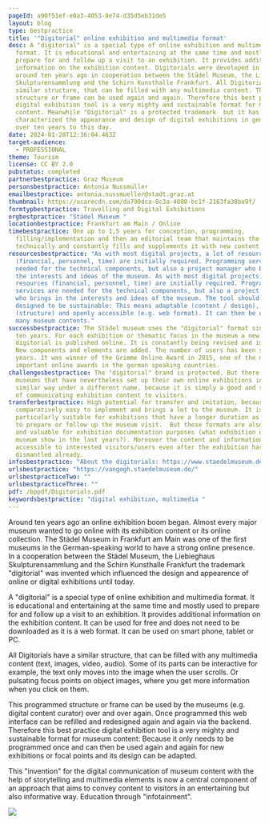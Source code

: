 ```yaml
---
pageId: a90f51ef-e0a3-4053-8e74-d35d5eb31de5
layout: blog
type: bestpractice
title: '"Digitorial" online exhibition and multimedia format'
desc: A "digitorial" is a special type of online exhibition and multimedia
  format. It is educational and entertaining at the same time and mostly used to
  prepare for and follow up a visit to an exhibition. It provides additional
  information on the exhibition content. Digitorials were developed in Germany
  around ten years ago in cooperation between the Städel Museum, the Liebieghaus
  Skulpturensammlung and the Schirn Kunsthalle Frankfurt. All Digitorials have a
  similar structure, that can be filled with any multimedia content. This
  structure or frame can be used again and again. Therefore this best practice
  digital exhibition tool is a very mighty and sustainable format for museum
  content. Meanwhile "Digitorial" is a protected trademark  but it has
  characterized the appearance and design of digital exhibitions in general for
  over ten years to this day.
date: 2024-01-28T12:36:04.463Z
target-audience:
  - PROFESSIONAL
theme: Tourism
license: CC BY 2.0
pubstatus: completed
partnerbestpractice: Graz Museum
personsbestpractice: Antonia Nussmüller
emailbestpractice: antonia.nussmueller@stadt.graz.at
thumbnail: https://ucarecdn.com/da790dca-8c3a-4088-bc1f-2163fa38ba9f/
formtypbestpractice: Travelling and Digital Exhibitions
orgbestpractice: "Städel Museum "
locationbestpractice: Frankfurt am Main / Online
timebestpractice: One up to 1,5 years for conception, programming,
  filling/implementation and then an editorial team that maintains the tool
  technically and constantly fills and supplements it with new content.
resourcesbestpractice: "As with most digital projects, a lot of resources
  (financial, personnel, time) are initially required. Programming services are
  needed for the technical components, but also a project manager who brings in
  the interests and ideas of the museum. As with most digital projects, a lot of
  resources (financial, personnel, time) are initially required. Programming
  services are needed for the technical components, but also a project manager
  who brings in the interests and ideas of the museum. The tool should be
  designed to be sustainable: This means adaptable (content / design), modular
  (structure) and openly accessible (e.g. web format). It can then be used for
  many museum contents."
successbestpractice: The Städel museum uses the "digitorial" format since around
  ten years. For each exhibition or thematic focus in the museum a new
  digitorial is published online. It is constantly being revised and improved.
  New components and elements are added. The number of users has been stable for
  years. It was winner of the Grimme Online Award in 2015, one of the most
  important online awards in the german speaking countries.
challengesbestpractice: The "digitorial" brand is protected. But there are many
  museums that have nevertheless set up their own online exhibitions in a very
  similar way under a different name, because it is simply a good and simple way
  of communicating exhibition content to visitors.
transferbestpractice: High potential for transfer and imitation, because it is
  comparatively easy to implement and brings a lot to the museum. It is
  particularly suitable for exhibitions that have a longer duration as it helps
  to prepare or follow up the museum visit.  But these formats are also useful
  and valuable for exhibition documentation purposes (what exhibition did the
  museum show in the last years?). Moreover the content and information is still
  accessible to interested visitors/users even after the exhibition has been
  dismantled already.
infosbestpractice: "About the digitorials: https://www.staedelmuseum.de/en/digital/digitorials "
urlsbestpractice: "https://vangogh.staedelmuseum.de/"
urlsbestpracticeTwo: ""
urlsbestpracticeThree: ""
pdf: /bppdf/Digitorials.pdf
keywordsbestpractice: "digital exhibition, multimedia "
---
```

Around ten years ago an online exhibition boom began. Almost every major museum wanted to go online with its exhibition content or its online collection. The Städel Museum in Frankfurt am Main was one of the first museums in the German-speaking world to have a strong online presence. In a cooperation between the Städel Museum, the Liebieghaus Skulpturensammlung and the Schirn Kunsthalle Frankfurt the trademark "digitorial" was invented which influenced the design and appearence of online or digital exhibitions until today.

A "digitorial" is a special type of online exhibition and multimedia format. It is educational and entertaining at the same time and mostly used to prepare for and follow up a visit to an exhibition. It provides additional information on the exhibition content. It can be used for free and does not need to be downloaded as it is a web format. It can be used on smart phone, tablet or PC. 

All Digitorials have a similar structure, that can be filled with any multimedia content (text, images, video, audio). Some of its parts can be interactive for example, the text only moves into the image when the user scrolls. Or pulsating focus points on object images, where you get more information when you click on them.

This programmed structure or frame can be used by the museums (e.g. digital content curator) over and over again. Once programmed this web interface can be refilled and redesigned again and again via the backend. Therefore this best practice digital exhibition tool is a very mighty and sustainable format for museum content: Because it only needs to be programmed once and can then be used again and again for new exhibitions or focal points and its design can be adapted.

This "invention" for the digital communication of museum content with the help of storytelling and multimedia elements is now a central component of an approach that aims to convey content to visitors in an entertaining but also informative way. Education through "infotainment". 

![](https://ucarecdn.com/743ee66a-84d3-4282-8086-0142edf722a0/)